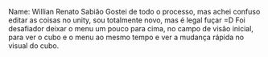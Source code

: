 Name: Willian Renato Sabião
Gostei de todo o processo, mas achei confuso editar as coisas no unity, sou totalmente novo, mas é legal fuçar =D
Foi desafiador deixar o menu um pouco para cima, no campo de visão inicial, para ver o cubo e o menu ao mesmo tempo e ver a mudança rápida no visual do cubo.
